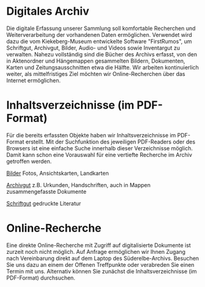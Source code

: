 # Digitales Archiv

Die digitale Erfassung unserer Sammlung soll komfortable Recherchen und
Weiterverarbeitung der vorhandenen Daten ermöglichen. Verwendet wird
dazu die vom Kiekeberg-Museum entwickelte Software "FirstRumos", um
Schriftgut, Archivgut, Bilder, Audio- und Videos sowie Inventargut zu
verwalten. Nahezu vollständig sind die Bücher des Archivs erfasst, von
den in Aktenordner und Hängemappen gesammelten Bildern, Dokumenten,
Karten und Zeitungsausschnitten etwa die Hälfte. Wir arbeiten
kontinuierlich weiter, als mittelfristiges Ziel möchten wir
Online-Recherchen über das Internet ermöglichen.

# Inhaltsverzeichnisse (im PDF-Format)

Für die bereits erfassten Objekte haben wir Inhaltsverzeichnisse im
PDF-Format erstellt. Mit der Suchfunktion des jeweiligen PDF-Readers
oder des Browsers ist eine einfache Suche innerhalb dieser Verzeichnisse
möglich. Damit kann schon eine Vorauswahl für eine vertiefte Recherche
im Archiv getroffen werden.

[Bilder](resources/Bilder.pdf)
Fotos, Ansichtskarten, Landkarten

[Archivgut](resources/Archivalien.pdf)
z.B. Urkunden, Handschriften, auch in Mappen zusammengefasste Dokumente

[Schriftgut](resources/Schriftgut.pdf)
gedruckte Literatur

# Online-Recherche

Eine direkte Online-Recherche mit Zugriff auf digitalisierte Dokumente
ist zurzeit noch nicht möglich. Auf Anfrage ermöglichen wir Ihnen Zugang
nach Vereinbarung direkt auf dem Laptop des Süderelbe-Archivs. Besuchen
Sie uns dazu an einem der Offenen Treffpunkte oder verabreden Sie einen
Termin mit uns. Alternativ können Sie zunächst die Inhaltsverzeichnisse
(im PDF-Format) durchsuchen.
